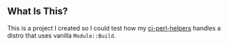 ## What Is This?

This is a project I created so I could test how my
[ci-perl-helpers](https://github.com/houseabsolute/ci-perl-helpers/release)
handles a distro that uses vanilla `Module::Build`.
